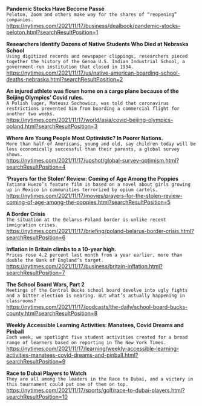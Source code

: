 **Pandemic Stocks Have Become Passé**\
`Peloton, Zoom and others make way for the shares of “reopening” companies.`\
https://nytimes.com/2021/11/17/business/dealbook/pandemic-stocks-peloton.html?searchResultPosition=1

**Researchers Identify Dozens of Native Students Who Died at Nebraska School**\
`Using digitized records and newspaper clippings, researchers pieced together the history of the Genoa U.S. Indian Industrial School, a government-run institution that closed in 1934.`\
https://nytimes.com/2021/11/17/us/native-american-boarding-school-deaths-nebraska.html?searchResultPosition=2

**An injured athlete was flown home on a cargo plane because of the Beijing Olympics’ Covid rules.**\
`A Polish luger, Mateusz Sochowicz, was told that coronavirus restrictions prevented him from boarding a commercial flight for another two weeks.`\
https://nytimes.com/2021/11/17/world/asia/covid-beijing-olympics-poland.html?searchResultPosition=3

**Where Are Young People Most Optimistic? In Poorer Nations.**\
`More than half of Americans, young and old, say children today will be less economically successful than their parents, a global survey shows.`\
https://nytimes.com/2021/11/17/upshot/global-survey-optimism.html?searchResultPosition=4

**‘Prayers for the Stolen’ Review: Coming of Age Among the Poppies**\
`Tatiana Huezo’s feature film is based on a novel about girls growing up in Mexico in communities terrorized by opium cartels.`\
https://nytimes.com/2021/11/17/movies/prayers-for-the-stolen-review-coming-of-age-among-the-poppies.html?searchResultPosition=5

**A Border Crisis**\
`The situation at the Belarus-Poland border is unlike recent immigration crises.`\
https://nytimes.com/2021/11/17/briefing/poland-belarus-border-crisis.html?searchResultPosition=6

**Inflation in Britain climbs to a 10-year high.**\
`Prices rose 4.2 percent last month from a year earlier, more than double the Bank of England’s target.`\
https://nytimes.com/2021/11/17/business/britain-inflation.html?searchResultPosition=7

**The School Board Wars, Part 2**\
`Meetings of the Central Bucks school board devolve into ugly fights and a bitter election is nearing. But what’s actually happening in classrooms?`\
https://nytimes.com/2021/11/17/podcasts/the-daily/school-board-bucks-county.html?searchResultPosition=8

**Weekly Accessible Learning Activities: Manatees, Covid Dreams and Pinball**\
`Each week, we spotlight five student activities created for a broad range of learners based on reporting in The New York Times.`\
https://nytimes.com/2021/11/17/learning/weekly-accessible-learning-activities-manatees-covid-dreams-and-pinball.html?searchResultPosition=9

**Race to Dubai Players to Watch**\
`They are all among the leaders in the Race to Dubai, and a victory in this tournament could put one of them on top.`\
https://nytimes.com/2021/11/17/sports/golf/race-to-dubai-players.html?searchResultPosition=10

